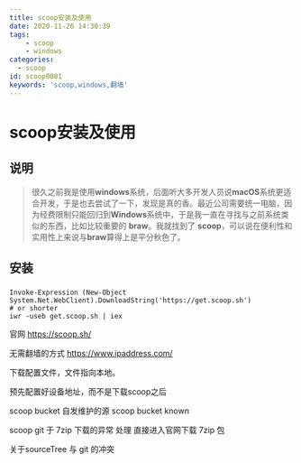 ```yaml
---
title: scoop安装及使用
date: 2020-11-26 14:30:39
tags: 
    - scoop
    - windows
categories:
  - scoop
id: scoop0001
keywords: 'scoop,windows,翻墙'
---
```


# scoop安装及使用

## 说明

> 很久之前我是使用**windows**系统，后面听大多开发人员说**macOS**系统更适合开发，于是也去尝试了一下，发现是真的香。最近公司需要统一电脑，因为经费限制只能回归到**Windows**系统中，于是我一直在寻找与之前系统类似的东西，比如比较重要的 **braw**。我就找到了 **scoop**，可以说在便利性和实用性上来说与**braw**算得上是平分秋色了。

## 安装

### 

```
Invoke-Expression (New-Object System.Net.WebClient).DownloadString('https://get.scoop.sh')
# or shorter
iwr -useb get.scoop.sh | iex
```

官网
https://scoop.sh/

无需翻墙的方式
https://www.ipaddress.com/

下载配置文件，文件指向本地。


预先配置好设备地址，而不是下载scoop之后

scoop bucket  自发维护的源 
scoop bucket known


scoop git 于 7zip 下载的异常 处理
直接进入官网下载 7zip 包 


关于sourceTree 与 git 的冲突



